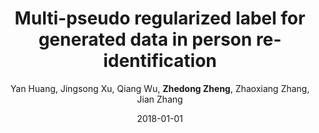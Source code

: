 ---
title: "Multi-pseudo regularized label for generated data in person re-identification"
collection: publications
permalink: /publication/2018-01-01-Multi-pseudo-regularized-label-for-generated-data-in-person-re-identification
date: 2018-01-01
doi: 10.1109/TIP.2018.2874715
venue: 'IEEE Transactions on Image Processing (TIP)'
paperurl: 'https://zdzheng.xyz/files/TIP-08485730.pdf'
code: 'https://github.com/Huang-3/MpRL-for-person-re-ID'
author: 'Yan Huang,  Jingsong Xu,  Qiang Wu,  <strong>Zhedong Zheng</strong>,  Zhaoxiang Zhang,  Jian Zhang'
citation: ' Yan Huang,  Jingsong Xu,  Qiang Wu,  Zhedong Zheng,  Zhaoxiang Zhang,  Jian Zhang, &quot;Multi-pseudo regularized label for generated data in person re-identification.&quot; IEEE Transactions on Image Processing (TIP), 2018. DOI: 10.1109/TIP.2018.2874715'
pub_year: '2018'
bib: >
    ```bib
    @article{huang2018multi,  <br\>    author = "Huang, Yan and Xu, Jingsong and Wu, Qiang and Zheng, Zhedong and Zhang, Zhaoxiang and Zhang, Jian",  <br\>    doi = "10.1109/TIP.2018.2874715",  <br\>    title = "Multi-pseudo regularized label for generated data in person re-identification",  <br\>    journal = "IEEE Transactions on Image Processing (TIP)",  <br\>    volume = "28",  <br\>    number = "3",  <br\>    pages = "1391--1403",  <br\>    year = "2018",  <br\>    url = "https://zdzheng.xyz/files/TIP-08485730.pdf",  <br\>    code = "https://github.com/Huang-3/MpRL-for-person-re-ID",  <br\>    publisher = "IEEE"
    }
    ```

---